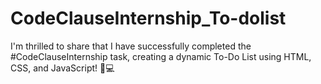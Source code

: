 # CodeClauseInternship_To-dolist
I'm thrilled to share that I have successfully completed the #CodeClauseInternship task, creating a dynamic To-Do List using HTML, CSS, and JavaScript! 📝💻
